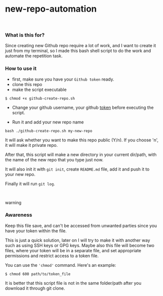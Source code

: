 new-repo-automation
=                  


<br />

### What is this for? ###
Since creating new Github repo require a lot of work, 
and I want to create it just from my terminal, 
so I made this bash shell script to do the work and automate the repetition task.



### How to use it ###
* first, make sure you have your `Github token` ready.
* clone this repo
* make the script executable
```
$ chmod +x github-create-repo.sh
```

* Change your github username, your github [token](https://docs.github.com/en/authentication/keeping-your-account-and-data-secure/managing-your-personal-access-tokens) before executing the script.

* Run it and add your new repo name
```
bash ./github-create-repo.sh my-new-repo
```

It will ask whether you want to make this repo public (Y/n). 
If you choose 'n', it will make it private repo.

After that, this script will make a new directory in your current dir/path, 
with the name of the new repo that you type just now.

It will also init it with `git init`, create `README.md` file, 
add it and push it to your new repo.

Finally it will run `git log`.



<br />

warning
### Awareness ###

Keep this file save, and can't be accessed from unwanted parties since you have your token within the file.

This is just a quick solution, later on I will try to make it with another way such as using SSH keys or GPG keys. Maybe also this file will become two files, where your token will be in a separate file, and set appropriate permissions and restrict access to a token file.

You can use the `'chmod'` command. Here's an example:
```
$ chmod 600 path/to/token_file
```

It is better that this script file is not in the same folder/path after you download it through git clone.


<br />


